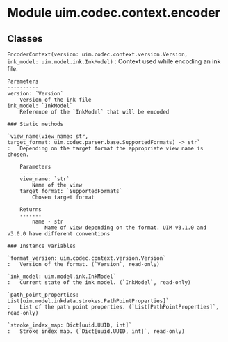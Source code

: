 Module uim.codec.context.encoder
================================

Classes
-------

`EncoderContext(version: uim.codec.context.version.Version, ink_model: uim.model.ink.InkModel)`
:   Context used while encoding an ink file.
    
    Parameters
    ----------
    version: `Version`
        Version of the ink file
    ink_model: `InkModel`
        Reference of the `InkModel` that will be encoded

    ### Static methods

    `view_name(view_name: str, target_format: uim.codec.parser.base.SupportedFormats) ‑> str`
    :   Depending on the target format the appropriate view name is chosen.
        
        Parameters
        ----------
        view_name: `str`
            Name of the view
        target_format: `SupportedFormats`
            Chosen target format
        
        Returns
        -------
            name - str
                Name of view depending on the format. UIM v3.1.0 and v3.0.0 have different conventions

    ### Instance variables

    `format_version: uim.codec.context.version.Version`
    :   Version of the format. (`Version`, read-only)

    `ink_model: uim.model.ink.InkModel`
    :   Current state of the ink model. (`InkModel`, read-only)

    `path_point_properties: List[uim.model.inkdata.strokes.PathPointProperties]`
    :   List of the path point properties. (`List[PathPointProperties]`, read-only)

    `stroke_index_map: Dict[uuid.UUID, int]`
    :   Stroke index map. (`Dict[uuid.UUID, int]`, read-only)